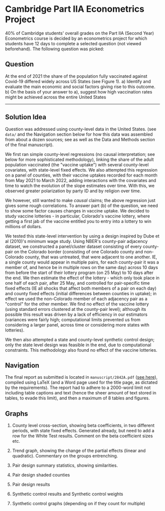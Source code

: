 # Cambridge Part IIA Econometrics Project

40% of Cambridge students' overall grades on the Part IIA (Second Year) Econometrics course is decided by an econometrics project for which students have 12 days to complete a selected question (not viewed beforehand). The following question was picked:

## Question

At the end of 2021 the share of the population fully vaccinated against Covid-19 differed
widely across US States (see Figure 1).
a) Identify and evaluate the main economic and social factors giving rise to this
outcome.
b) On the basis of your answer to a), suggest how high vaccination rates might be
achieved across the entire United States

----

## Solution Idea

Question was addressed using county-level data in the United States. (see `data/` and the Navigation section below for how this data was assembled from about a dozen sources; see as well as the Data and Methods section of the final manuscript).

We first ran simple county-level regressions (no causal interpretation; see below for more sophisticated methodology), linking the share of the adult population vaccinated (the "vaccine uptake") with several county-level covariates, with state-level fixed effects. We also attempted this regression on a panel of counties, with their vaccine uptakes recorded for each month from May 2021 to March 2022, adding interactions with the covariates and time to watch the evolution of the slope estimates over time. With this, we observed greater polarization by party ID and by religion over time.

We however, still wanted to make _causal_ claims; the above regression just gives some rough correlations. To answer part (b) of the question, we need to show some factor causes changes in vaccine uptake. We decided to study vaccine lotteries - in particular, Colorado's vaccine lottery, where getting a first jab of the vaccine entitled you to entry into a lottery to win millions of dollars.

We tested this state-level intervention by using a design inspired by Dube et al (2010)'s minimum wage study. Using NBER's county-pair adjacency dataset, we constructed a panel/cluster dataset consisting of every county-pair on the Colorado border (consisting of one Colorado county and non-Colorado county, that was untreated, that were adjacent to one another. IE, a single county would appear in multiple pairs, for each county-pair it was a member of, and hence be in multiple rows on the same day) across 10 days from before the start of their lottery program (on 25 May) to 10 days after the end. We then estimate the effect of the lottery - which only took place in one half of each pair, after 25 May, and controlled for pair-specific time fixed effects (IE all shocks that affect both members of a pair on each day) and county fixed effects (initial differences between counties in uptake); in effect we used the non-Colorado member of each adjacency pair as a "control" for the other member. We find no effect of the vaccine lottery (using standard errors clustered at the county-pair level); although its possible this result was driven by a lack of efficiency in our estimators (variances were fairly high; computational limits prevented us from considering a larger panel, across time or considering more states with lotteries).

We then also attempted a state and county-level synthetic control design; only the state level design was feasible in the end, due to computational constraints. This methodology also found no effect of the vaccine lotteries.

## Navigation

The final report as submitted is located in `manuscript/2842A.pdf` ([see here](https://github.com/SKAshwin/VaccineUptake/blob/main/manuscript/2842A%20Question%201.pdf)), compiled using LaTeX (and a Word page used for the title page, as dictated by the requirements). The report had to adhere to a 2000-word limit not including table captions and text (hence the sheer amount of text stored in tables, to evade this limit), and then a maximum of 8 tables and figures.

## Graphs

1. County level cross-section, showing beta coefficients, in two different periods, with state fixed effects. Generated already, but need to add a row for the White Test results. Comment on the beta coefficient sizes etc.

2. Trend graph, showing the change of the partial effects (linear and quadratic). Commentary on the groups entrenching.

3. Pair design summary statistics, showing similarities.

4. Pair design shaded counties

5. Pair design results

6. Synthetic control results and Synthetic control weights

7. Synthetic control graphs (depending on if they count for multiple)